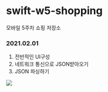 # swift-w5-shopping
모바일 5주차 쇼핑 저장소

### 2021.02.01

1. 전반적인 UI구성
2. 네트워크 통신으로 JSON받아오기
3. JSON 파싱하기

<div>
<img width: 200 src = "https://user-images.githubusercontent.com/45382324/106443868-61aa9600-64c0-11eb-9f7c-47eedb0bb62a.png"></div>
